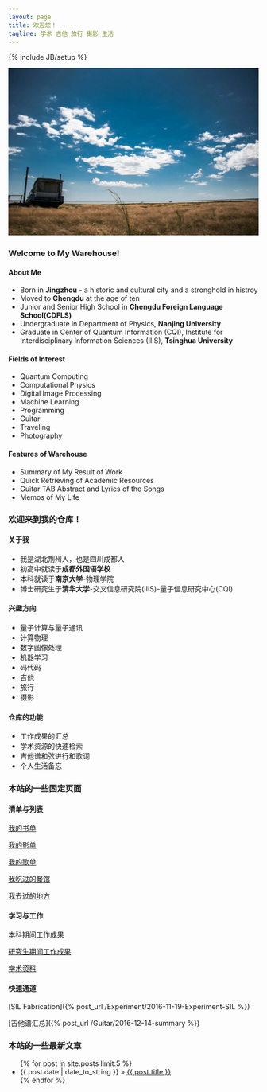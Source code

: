 ```yaml
---
layout: page
title: 欢迎您！
tagline: 学术 吉他 旅行 摄影 生活
---
```

{% include JB/setup %}

![](/assets/images/2016-11-26-homepage.jpg)

### Welcome to My Warehouse!

#### About Me

* Born in **Jingzhou** - a historic and cultural city and a stronghold in histroy
* Moved to **Chengdu** at the age of ten
* Junior and Senior High School in **Chengdu Foreign Language School(CDFLS)**
* Undergraduate in Department of Physics, **Nanjing University**
* Graduate in Center of Quantum Information (CQI), Institute for Interdisciplinary Information Sciences (IIIS), **Tsinghua University**

#### Fields of Interest

* Quantum Computing
* Computational Physics
* Digital Image Processing
* Machine Learning
* Programming
* Guitar
* Traveling
* Photography

#### Features of Warehouse

* Summary of My Result of Work
* Quick Retrieving of Academic Resources
* Guitar TAB Abstract and Lyrics of the Songs
* Memos of My Life

### 欢迎来到我的仓库！

#### 关于我

* 我是湖北荆州人，也是四川成都人
* 初高中就读于**成都外国语学校**
* 本科就读于**南京大学**-物理学院
* 博士研究生于**清华大学**-交叉信息研究院(IIIS)-量子信息研究中心(CQI)

#### 兴趣方向

* 量子计算与量子通讯
* 计算物理
* 数字图像处理
* 机器学习
* 码代码
* 吉他
* 旅行
* 摄影

#### 仓库的功能

* 工作成果的汇总
* 学术资源的快速检索
* 吉他谱和弦进行和歌词
* 个人生活备忘

### 本站的一些固定页面

#### 清单与列表

[我的书单](/my_pages/list-of-books)

[我的影单](/my_pages/list-of-movies)

[我的歌单](/my_pages/list-of-songs)

[我吃过的餐馆](/my_pages/list-of-restaurants)

[我去过的地方](/my_pages/list-of-trips)

#### 学习与工作

[本科期间工作成果](/my_pages/undergraduate-works)

[研究生期间工作成果](/my_pages/graduate-works)

[学术资料](/my_pages/academic-resources)

#### 快速通道

[SIL Fabrication]({% post_url /Experiment/2016-11-19-Experiment-SIL %})

[吉他谱汇总]({% post_url /Guitar/2016-12-14-summary %})

### 本站的一些最新文章

<ul class="posts">
  {% for post in site.posts limit:5 %}
    <li><span>{{ post.date | date_to_string }}</span> &raquo; <a href="{{ BASE_PATH }}{{ post.url }}">{{ post.title }}</a></li>
  {% endfor %}
</ul>
